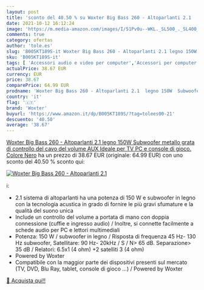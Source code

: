 ```yaml
---
layout: post
title: 'sconto del 40.50 % su Woxter Big Bass 260 - Altoparlanti 2.1    '
date: 2021-10-12 16:12:24
image: 'https://m.media-amazon.com/images/I/51Pv0u--WKL._SL500_._SL400_.jpg'
comments: true
category: ofertas
author: 'tole.es'
slug: 'B005KT189S-it Woxter Big Bass 260 - Altoparlanti 2.1 legno 150W...'
sku: 'B005KT189S-it'
tags: [ 'Accessori audio e video per computer','Accessori per computer','Casse per PC','Informatica','woxter', ]
actualPrice: 38.67 EUR
currency: EUR
price: 38.67
comparePrice: 64.99 EUR
prodname: 'Woxter Big Bass 260 - Altoparlanti 2.1  legno 150W  Subwoofer  metallo grata  di controllo del cavo del volume  AUX Ideale per TV  PC e console di gioco.   Colore Nero'
country: 'it'
flag: '🇮🇹'
brand: 'Woxter'
buyurl: 'https://www.amazon.it/dp/B005KT189S/?tag=tolees00-21'
descuento: '40.50'
average: '38.67'
---
```


[Woxter Big Bass 260 - Altoparlanti 2.1  legno 150W  Subwoofer  metallo grata  di controllo del cavo del volume  AUX Ideale per TV  PC e console di gioco.   Colore Nero](https://www.amazon.it/dp/B005KT189S/?tag=tolees00-21) ha un prezzo di 38.67 EUR (originale: 64.99 EUR) con uno sconto del 40.50 % sconto qui:

[![Woxter Big Bass 260 - Altoparlanti 2.1  ](https://m.media-amazon.com/images/I/51Pv0u--WKL._SL500_._SL400_.jpg)](https://www.amazon.it/dp/B005KT189S/?tag=tolees00-21)

ℹ️:

- 2.1 sistema di altoparlanti ha una potenza di 150 W e subwoofer in legno con la tecnologia acustica in grado di fornire le più gravi sfumature e la qualità del suono unica
- Include un controllo del volume a portata di mano con doppia connessione (cuffie e ingresso audio) / Inoltre, si connette facilmente a schede audio per PC e lettori multimediali
- Potenza: 150 W / subwoofer in legno / Risposta di frequenza 45 Hz- 130 Hz subwoofer, Satellitare: 90 Hz- 20kHz / S / N> 65 dB. Separazione> 35 dB / Relatori: 6.5x1 (4 ohm) +2 satelliti 3  (4 ohm)
- Powered by Woxter
- Compatibile con la maggior parte dei dispositivi presenti sul mercato (TV, DVD, Blu Ray, tablet, console di gioco ...) / Powered by Woxter

[🛒 Acquista qui!!](https://www.amazon.it/dp/B005KT189S/?tag=tolees00-21)
